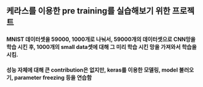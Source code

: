 ## 케라스를 이용한 pre training를 실습해보기 위한 프로젝트

#### MNIST 데이터셋을 59000, 1000개로 나눠서, 59000개의 데이터셋으로 CNN망을 학습 시킨 후, 1000개의 small data셋에 대해 그 미리 학습 시킨 망을 가져와서 학습을 시킴.
#### 성능 자체에 대해 큰 contribution은 없지만, keras를 이용한 모델링, model 불러오기, parameter freezing 등을 연습함
